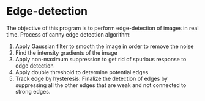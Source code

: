 # Edge-detection
The objective of this program is to perform edge-detection of images in real time.
Process of canny edge detection algorithm:
1. Apply Gaussian filter to smooth the image in order to remove the noise
2. Find the intensity gradients of the image
3. Apply non-maximum suppression to get rid of spurious response to edge detection
4. Apply double threshold to determine potential edges
5. Track edge by hysteresis: Finalize the detection of edges by suppressing all the other edges that are weak and not connected to strong edges.
